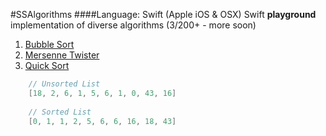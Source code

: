 #SSAlgorithms
####Language: Swift (Apple iOS & OSX)
Swift **playground** implementation of diverse algorithms (3/200+ - more soon)

1. [Bubble Sort](https://github.com/sschiau/SSAlgorithms-Swift/blob/master/SSAlgorithms-Swift.playground/section-1.swift#L23)
2. [Mersenne Twister](https://github.com/sschiau/SSAlgorithms-Swift/blob/master/SSAlgorithms-Swift-MersenneTwister.playground/section-1.swift)
3. [Quick Sort](https://github.com/sschiau/SSAlgorithms-Swift/blob/master/SSAlgorithms-Swift.playground/section-1.swift#L52)

```SWIFT
	// Unsorted List
	[18, 2, 6, 1, 5, 6, 1, 0, 43, 16]
	
	// Sorted List 
	[0, 1, 1, 2, 5, 6, 6, 16, 18, 43]
```
